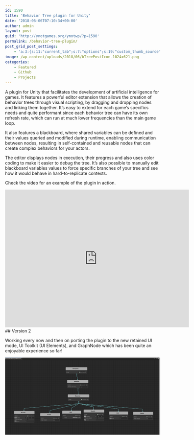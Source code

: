 ```yaml
---
id: 1590
title: 'Behavior Tree plugin for Unity'
date: '2018-06-06T07:10:34+00:00'
author: admin
layout: post
guid: 'http://ynotgames.org/ynotwp/?p=1590'
permalink: /behavior-tree-plugin/
post_grid_post_settings:
    - 'a:3:{s:11:"current_tab";s:7:"options";s:19:"custom_thumb_source";s:99:"http://ynotgames.org/ynotwp/wp-content/plugins/post-grid/assets/frontend/css/images/placeholder.png";s:16:"thumb_custom_url";s:0:"";}'
image: /wp-content/uploads/2018/06/bTreePostIcon-1024x621.png
categories:
    - Featured
    - Github
    - Projects
---
```


A plugin for Unity that facilitates the development of artificial intelligence for games. It features a powerful editor extension that allows the creation of behavior trees through visual scripting, by dragging and dropping nodes and linking them together. It’s easy to extend for each game’s specifics needs and quite performant since each behavior tree can have its own refresh rate, which can run at much lower frequencies than the main game loop.

It also features a blackboard, where shared variables can be defined and their values queried and modified during runtime, enabling communication between nodes, resulting in self-contained and reusable nodes that can create complex behaviors for your actors.

The editor displays nodes in execution, their progress and also uses color coding to make it easier to debug the tree. It’s also possible to manually edit blackboard variables values to force specific branches of your tree and see how it would behave in hard-to-replicate contexts.

Check the video for an example of the plugin in action.

<div class="embed-container"><iframe allow="accelerometer; autoplay; clipboard-write; encrypted-media; gyroscope; picture-in-picture; web-share" allowfullscreen="" frameborder="0" src="https://www.youtube.com/embed/MKFnXMPvsbg?feature=oembed" title="Behaviour Tree Plugin" height="450" width="600"></iframe></div>## Version 2

Working every now and then on porting the plugin to the new retained UI mode, UI Toolkit (UI Elements), and GraphNode which has been quite an enjoyable experience so far!

![](/assets/img/wp-content/uploads/2021/01/Btree-GraphNodepng.png)